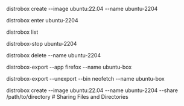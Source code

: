distrobox create --image ubuntu:22.04 --name ubuntu-2204

distrobox enter ubuntu-2204

distrobox list

distrobox-stop ubuntu-2204

distrobox delete --name ubuntu-2204

distrobox-export --app firefox --name ubuntu-box

distrobox-export --unexport --bin neofetch --name ubuntu-box

distrobox create --image ubuntu:22.04 --name ubuntu-2204 --share /path/to/directory # Sharing Files and Directories
